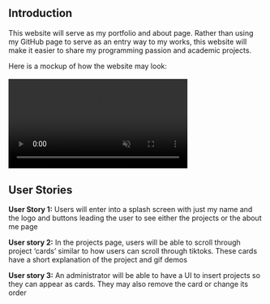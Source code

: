 
## Introduction
This website will serve as my portfolio and about page. Rather than using my GitHub page to serve as an entry way to my works, this website will make it easier to share my programming passion and academic projects.

Here is a mockup of how the website may look:
<br></br>
<video autoplay muted loop src="pictures/Website_demo3" alt="Website demo" width=70%>


## User Stories

**User Story 1:** Users will enter into a splash screen with just my name and the logo and buttons leading the user to see either the projects or the about me page

**User story 2:** In the projects page, users will be able to scroll through project ‘cards’ similar to how users can scroll through tiktoks. These cards have a short explanation of the project and gif demos

**User story 3:** An administrator will be able to have a UI to insert projects so they can appear as cards. They may also remove the card or change its order
